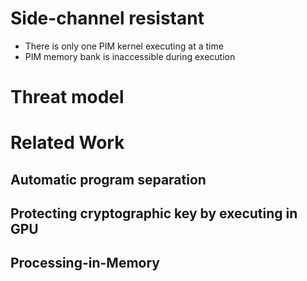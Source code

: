 # Side-channel resistant
- There is only one PIM kernel executing at a time 
- PIM memory bank is inaccessible during execution
# Threat model
# Related Work
## Automatic program separation
## Protecting cryptographic key by executing in GPU
## Processing-in-Memory


